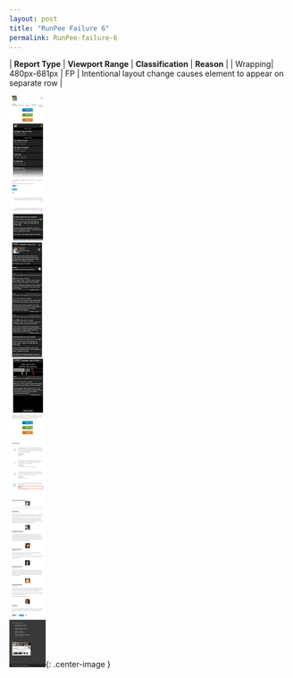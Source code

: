 ```yaml
---
layout: post
title: "RunPee Failure 6"
permalink: RunPee-failure-6
---
```

| **Report Type** | **Viewport Range** | **Classification** | **Reason** |
| Wrapping| 480px-681px | FP | Intentional layout change causes element to appear on separate row | 

![Screenshot of the fault](../assets/images/RunPee/fault6/wrappingWidth580.png){: .center-image }